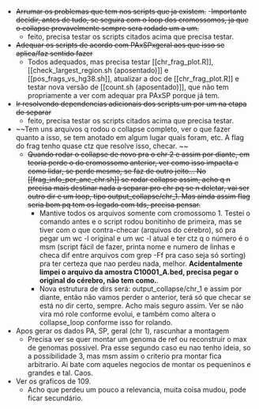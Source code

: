 - ~~Arrumar os problemas que tem nos scripts que ja existem.~~
	-~~Importante decidir, antes de tudo, se seguira com o loop dos cromossomos, ja que o collapse provavelmente sempre sera rodado um a um.~~
	- feito, precisa testar os scripts citados acima que precisa testar.
- ~~Adequar os scripts de acordo com PAxSPxgeral aos que isso se aplica/faz sentido fazer~~
	- Todos adequados, mas precisa testar [[chr_frag_plot.R]], [[check_largest_region.sh (aposentado)]] e [[pos_frags_vs_hg38.sh]], atualizar a doc de [[chr_frag_plot.R]] e testar nova versão de [[count.sh (aposentado)]], que não tem propriamente a ver com adequar pra PAxSP porque já tem.
- ~~Ir resolvendo dependencias adicionais dos scripts um por um na etapa de separar~~
	- feito, precisa testar os scripts citados acima que precisa testar.
- ~~Tem uns arquivos q rodou o collapse completo, ver o que fazer quanto a isso, se tem anotado em algum lugar quais foram, etc. A flag do frag tenho quase ctz que resolve isso, checar. ~~
	- ~~Quando rodar o collapse de novo pra o chr 2 e assim por diante, em teoria perde o do cromossomo anterior, ver como isso impacta e como lidar, se perde mesmo, se faz de outro jeito... No [[frag_info_per_anc_chr.sh]] se rodar collapse assim, acho q n precisa mais destinar nada a separar pro chr pq se n deletar, vai ser outro dir e um loop, tipo output_collapse/chr_1. Mas ainda assim flag seria bom pq tem os legado com tds, precisa pensar.~~
		- Mantive todos os arquivos somente com cromossomo 1. Testei o comando antes e o script rodou bonitinho de primeira, mas se tiver com o que contra-checar (arquivos do cérebro), só pra pegar um wc -l original e um wc -l atual e ter ctz q o número é o msm (script fácil de fazer, printa nome e numero de linhas e checa dif entre arquivos com grep -Ff pra caso seja só sorting) pra ter certeza que nao perdeu nada, melhor. **Acidentalmente limpei o arquivo da amostra C10001_A.bed, precisa pegar o original do cérebro, não tem como.**. 
		- Nova estrutura de dirs será: output_collapse/chr_1 e assim por diante, então não vamos perder o anterior, terá só que checar se está no dir certo, sempre. Acho mais seguro assim. Ver se não vira mó role conforme evolui, e também como altera o collapse_loop conforme isso for rolando.
- Apos gerar os dados PA, SP, geral (chr 1), rascunhar a montagem
	- Precisa ver se quer montar um genoma de ref ou reconstruir o max de genomas possivel. Pra esse segundo caso eu nao tenho ideia, so a possibilidade 3, mas msm assim o criterio pra montar fica arbitrario. Ai bate com aqueles negocios de montar os pequeninos e grandes e tal. Caos.
- Ver os graficos de 109.
	- Acho que perdeu um pouco a relevancia, muita coisa mudou, pode ficar secundário.

 
